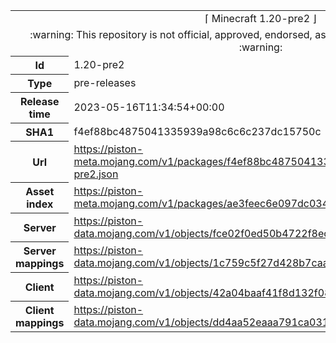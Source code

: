 <html><table>
<tr><td colspan="2" align="center"><img width="0" height="0"><br/>⌈ Minecraft 1.20-pre2 ⌋<br/><img width="0" height="0"></td></tr>
<tr><td colspan="2" align="center"><img width="0" height="0"><br/>
:warning: This repository is not official, approved, endorsed, associated or connected with Mojang :warning:
<br/><img width="0" height="0"></td></tr>
<tr><th>Id</th><td>1.20-pre2</td></tr>
<tr><th>Type</th><td>pre-releases</td></tr>
<tr><th>Release time</th><td>2023-05-16T11:34:54+00:00</td></tr>
<tr><th>SHA1</th><td>f4ef88bc4875041335939a98c6c6c237dc15750c</td></tr>
<tr><th>Url</th><td><a href="https://piston-meta.mojang.com/v1/packages/f4ef88bc4875041335939a98c6c6c237dc15750c/1.20-pre2.json">https://piston-meta.mojang.com/v1/packages/f4ef88bc4875041335939a98c6c6c237dc15750c/1.20-pre2.json</a></td></tr>
<tr><th>Asset index</th><td><a href="https://piston-meta.mojang.com/v1/packages/ae3feec6e097dc03490fc6d8591f23107953f350/5.json">https://piston-meta.mojang.com/v1/packages/ae3feec6e097dc03490fc6d8591f23107953f350/5.json</a></td></tr>
<tr><th>Server</th><td><a href="https://piston-data.mojang.com/v1/objects/fce02f0ed50b4722f8ec58acef06275b91cde08d/server.jar">https://piston-data.mojang.com/v1/objects/fce02f0ed50b4722f8ec58acef06275b91cde08d/server.jar</a></td></tr>
<tr><th>Server mappings</th><td><a href="https://piston-data.mojang.com/v1/objects/1c759c5f27d428b7caa210cb965f80edeccfa5e7/server.txt">https://piston-data.mojang.com/v1/objects/1c759c5f27d428b7caa210cb965f80edeccfa5e7/server.txt</a></td></tr>
<tr><th>Client</th><td><a href="https://piston-data.mojang.com/v1/objects/42a04baaf41f8d132f08f515aca4b0050d68fb1c/client.jar">https://piston-data.mojang.com/v1/objects/42a04baaf41f8d132f08f515aca4b0050d68fb1c/client.jar</a></td></tr>
<tr><th>Client mappings</th><td><a href="https://piston-data.mojang.com/v1/objects/dd4aa52eaaa791ca0317e94f990ff6da85ef78d5/client.txt">https://piston-data.mojang.com/v1/objects/dd4aa52eaaa791ca0317e94f990ff6da85ef78d5/client.txt</a></td></tr>
</table></html>
